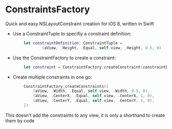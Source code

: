 ConstraintsFactory
==================

Quick and easy NSLayoutConstraint creation for iOS 8, written in Swift

* Use a ConstraintTuple to specifiy a constraint definition:
```Swift
        let constraintDefinition: ConstraintTuple = 
                (aView, .Height, .Equal, self.view, .Height, 0.5, 0)
```

* Use the ConstraintFactory to create a constraint:
```Swift
        let constraint = ConstraintFactory.createConstraint(constraintDefinition)
```

* Create multiple constraints in one go:
```Swift
        ConstraintFactory.createConstraints([
            (aView, .Width, .Equal, self.view, .Width, 0.5, 0),
            (aView, .CenterX, .Equal, self.view, .CenterX, 1, 0),
            (aView, .CenterY, .Equal, self.view, .CenterY, 1, 0),
        ])
```
This doesn't add the constraints to any view, it is only a shorthand to create them by code
